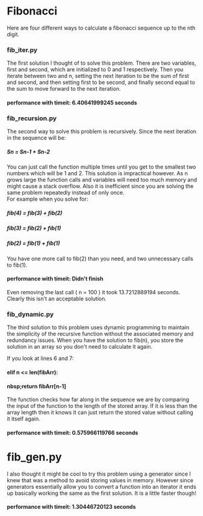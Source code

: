 # Fibonacci  

Here are four different ways to calculate a fibonacci sequence up to the nth digit.  

### fib_iter.py  

The first solution I thought of to solve this problem. There are two variables, first and second, which are initialized to 0 and 1 respectively.  Then you iterate between two and n, setting the next iteration to be the sum of first and second, and then setting first to be second, and finally second equal to the sum to move forward to the next iteration.  

#### performance with timeit: 6.40641999245 seconds

### fib_recursion.py  

The second way to solve this problem is recursively. Since the next iteration in the sequence will be: 

##### Sn = Sn-1 + Sn-2  

You can just call the function multiple times until you get to the smallest two numbers which will be 1 and 2. This solution is impractical however. As n grows large the function calls and variables will need too much memory and might cause a stack overflow.  Also it is inefficient since you are solving the same problem repeatedly instead of only once.  
For example when you solve for:  

##### fib(4) = fib(3) + fib(2)
##### fib(3) = fib(2) + fib(1)
##### fib(2) = fib(1) + fib(1)  

You have one more call to fib(2) than you need, and two unnecessary calls to fib(1).  

#### performance with timeit: Didn't finish 
Even removing the last call ( n = 100 ) it took 13.7212889194 seconds. Clearly this isn't an acceptable solution.

### fib_dynamic.py  

The third solution to this problem uses dynamic programming to maintain the simplicity of the recursive function without the associated memory and redundancy issues. When you have the solution to fib(n), you store the solution in an array so you don't need to calculate it again.

If you look at lines 6 and 7:

#### elif n <= len(fibArr):  
#### nbsp;return fibArr[n-1]

The function checks how far along in the sequence we are by comparing the input of the function to the length of the stored array. If it is less than the array length then it knows it can just return the stored value without calling it itself again.  

#### performance with timeit: 0.575966119766 seconds

# fib_gen.py  

I also thought it might be cool to try this problem using a generator since I knew that was a method to avoid storing values in memory. However since generators essentially allow you to convert a function into an iterator it ends up basically working the same as the first solution. It is a little faster though!

#### performance with timeit: 1.30446720123 seconds